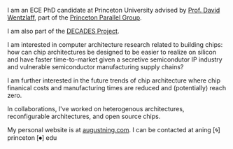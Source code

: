 I am an ECE PhD candidate at Princeton University advised by [Prof. David Wentzlaff](https://princeton.edu/~wentzlaf), part of the [Princeton Parallel Group](https://parallel.princeton.edu). 

I am also part of the [DECADES Project](https://decades.cs.princeton.edu/).

I am interested in computer architecture research related to building chips: how can chip architectures be designed to be easier to realize on silicon and have faster time-to-market given a secretive semicondutor IP industry and vulnerable semiconductor manufacturing supply chains? 

I am further interested in the future trends of chip architecture where chip finanical costs and manufacturing times are reduced and (potentially) reach zero.

In collaborations, I've worked on heterogenous architectures, reconfigurable architectures, and open source chips.

My personal website is at [augustning.com](https://augustning.com). I can be contacted at aning [🌀] princeton [⏺] edu



<!--
**AugustNing/AugustNing** is a ✨ _special_ ✨ repository because its `README.md` (this file) appears on your GitHub profile.

Here are some ideas to get you started:

- 🔭 I’m currently working on ...
- 🌱 I’m currently learning ...
- 👯 I’m looking to collaborate on ...
- 🤔 I’m looking for help with ...
- 💬 Ask me about ...
- 📫 How to reach me: ...
- 😄 Pronouns: ...
- ⚡ Fun fact: ...
-->
